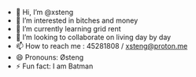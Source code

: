 - 👋 Hi, I’m @xsteng
- 👀 I’m interested in bitches and money
- 🌱 I’m currently learning grid rent
- 💞️ I’m looking to collaborate on living day by day
- 📫 How to reach me : 45281808 / xsteng@proton.me
- 😄 Pronouns: Østeng
- ⚡ Fun fact: I am Batman

<!---
xsteng/xsteng is a ✨ special ✨ repository because its `README.md` (this file) appears on your GitHub profile.
You can click the Preview link to take a look at your changes.
--->
